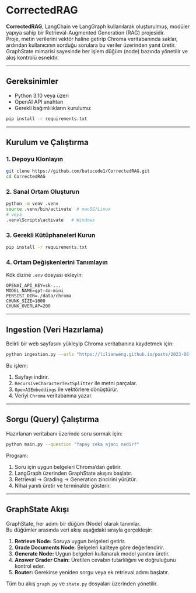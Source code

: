 # CorrectedRAG

**CorrectedRAG**, LangChain ve LangGraph kullanılarak oluşturulmuş, modüler yapıya sahip bir Retrieval-Augmented Generation (RAG) projesidir.  
Proje, metin verilerini vektör haline getirip Chroma veritabanında saklar, ardından kullanıcının sorduğu sorulara bu veriler üzerinden yanıt üretir.  
GraphState mimarisi sayesinde her işlem düğüm (node) bazında yönetilir ve akış kontrolü esnektir.

---

## Gereksinimler

- Python 3.10 veya üzeri  
- OpenAI API anahtarı  
- Gerekli bağımlılıkların kurulumu:
```bash
pip install -r requirements.txt
```

---


## Kurulum ve Çalıştırma

### 1. Depoyu Klonlayın
```bash
git clone https://github.com/batucode1/CorrectedRAG.git
cd CorrectedRAG
```

### 2. Sanal Ortam Oluşturun
```bash
python -m venv .venv
source .venv/bin/activate  # macOS/Linux
# veya
.venv\Scripts\activate   # Windows
```

### 3. Gerekli Kütüphaneleri Kurun
```bash
pip install -r requirements.txt
```

### 4. Ortam Değişkenlerini Tanımlayın
Kök dizine `.env` dosyası ekleyin:

```env
OPENAI_API_KEY=sk-...
MODEL_NAME=gpt-4o-mini
PERSIST_DIR=./data/chroma
CHUNK_SIZE=1000
CHUNK_OVERLAP=200
```

---

## Ingestion (Veri Hazırlama)

Belirli bir web sayfasını yükleyip Chroma veritabanına kaydetmek için:

```bash
python ingestion.py --urls "https://lilianweng.github.io/posts/2023-06-23-agent" --persist-dir "./data/chroma"
```

Bu işlem:
1. Sayfayı indirir.  
2. `RecursiveCharacterTextSplitter` ile metni parçalar.  
3. `OpenAIEmbeddings` ile vektörlere dönüştürür.  
4. Veriyi `Chroma` veritabanına yazar.

---

## Sorgu (Query) Çalıştırma

Hazırlanan veritabanı üzerinde soru sormak için:

```bash
python main.py --question "Yapay zeka ajanı nedir?"
```

Program:
1. Soru için uygun belgeleri Chroma’dan getirir.  
2. LangGraph üzerinden GraphState akışını başlatır.  
3. Retrieval → Grading → Generation zincirini yürütür.  
4. Nihai yanıtı üretir ve terminalde gösterir.

---

## GraphState Akışı

GraphState, her adımı bir düğüm (Node) olarak tanımlar.  
Bu düğümler arasında veri akışı aşağıdaki sırayla gerçekleşir:

1. **Retrieve Node:** Soruya uygun belgeleri getirir.  
2. **Grade Documents Node:** Belgeleri kaliteye göre değerlendirir.  
3. **Generate Node:** Uygun belgeleri kullanarak model yanıtını üretir.  
4. **Answer Grader Chain:** Üretilen cevabın tutarlılığını ve doğruluğunu kontrol eder.  
5. **Router:** Gerekirse yeniden sorgu veya ek retrieval adımı başlatır.  

Tüm bu akış `graph.py` ve `state.py` dosyaları üzerinden yönetilir.

